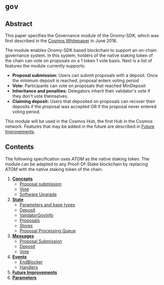 <!--
order: 0
title: Gov Overview
parent:
  title: "gov"
-->

# `gov`

## Abstract

This paper specifies the Governance module of the Onomy-SDK, which was first
described in the [Cosmos Whitepaper](https://cosmos.network/about/whitepaper) in
June 2016.

The module enables Onomy-SDK based blockchain to support an on-chain governance
system. In this system, holders of the native staking token of the chain can vote
on proposals on a 1 token 1 vote basis. Next is a list of features the module
currently supports:

- **Proposal submission:** Users can submit proposals with a deposit. Once the
minimum deposit is reached, proposal enters voting period
- **Vote:** Participants can vote on proposals that reached MinDeposit
- **Inheritance and penalties:** Delegators inherit their validator's vote if
they don't vote themselves.
- **Claiming deposit:** Users that deposited on proposals can recover their
deposits if the proposal was accepted OR if the proposal never entered voting period.

This module will be used in the Cosmos Hub, the first Hub in the Cosmos network.
Features that may be added in the future are described in [Future Improvements](05_future_improvements.md).

## Contents

The following specification uses *ATOM* as the native staking token. The module
can be adapted to any Proof-Of-Stake blockchain by replacing *ATOM* with the native
staking token of the chain.

1. **[Concepts](01_concepts.md)**
    - [Proposal submission](01_concepts.md#proposal-submission)
    - [Vote](01_concepts.md#vote)
    - [Software Upgrade](01_concepts.md#software-upgrade)
2. **[State](02_state.md)**
    - [Parameters and base types](02_state.md#parameters-and-base-types)
    - [Deposit](02_state.md#deposit)
    - [ValidatorGovInfo](02_state.md#validatorgovinfo)
    - [Proposals](02_state.md#proposals)
    - [Stores](02_state.md#stores)
    - [Proposal Processing Queue](02_state.md#proposal-processing-queue)
3. **[Messages](03_messages.md)**
    - [Proposal Submission](03_messages.md#proposal-submission)
    - [Deposit](03_messages.md#deposit)
    - [Vote](03_messages.md#vote)
4. **[Events](04_events.md)**
    - [EndBlocker](04_events.md#endblocker)
    - [Handlers](04_events.md#handlers)
5. **[Future Improvements](05_future_improvements.md)**
6. **[Parameters](06_params.md)**

